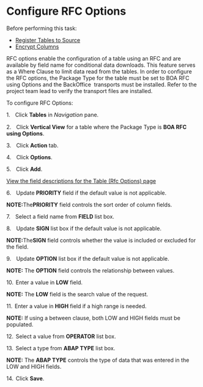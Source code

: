# Configure RFC Options

Before performing this task:

  - [Register Tables to Source](Register_Tables_to_Source.htm)
  - [Encrypt Columns](Encrypt_Columns.htm)

RFC options enable the configuration of a table using an RFC and are
available by field name for conditional data downloads. This feature
serves as a Where Clause to limit data read from the tables. In order to
configure the RFC options, the Package Type for the table must be set to
BOA RFC using Options and the BackOffice  transports must be installed.
Refer to the project team lead to verify the transport files are
installed.

To configure RFC
Options:

1\.<span style="font: 7.0pt &#39;Times New Roman&#39;;">    </span> Click
**Tables** in *<span style="font-size: 11.0pt;">Navigation</span>*
pane.

2\.<span style="font: 7.0pt &#39;Times New Roman&#39;;">    </span> Click
**Vertical View** for a table where the Package Type is **BOA RFC using
Options**.

3\.<span style="font: 7.0pt &#39;Times New Roman&#39;;">    </span> Click
**Action**
tab.

4\.<span style="font: 7.0pt &#39;Times New Roman&#39;;">    </span> Click
**Options**.

5\.<span style="font: 7.0pt &#39;Times New Roman&#39;;">    </span> Click
**Add**.

[View the field descriptions for the Table (Rfc Options)
page](../Page_Desc/Table_Rfc_Options.htm)

6\.<span style="font: 7.0pt &#39;Times New Roman&#39;;">    </span> Update
**PRIORITY** field if the default value is not
applicable.

<span style="font-weight: bold;">NOTE:</span><span>The</span><span style="font-weight: bold;">PRIORITY</span>
field controls the sort order of column
fields.

7\.<span style="font: 7.0pt &#39;Times New Roman&#39;;">    </span> Select
a field name from **FIELD** list
box.

8\.<span style="font: 7.0pt &#39;Times New Roman&#39;;">    </span> Update
**SIGN** list box if the default value is not
applicable.

<span style="font-weight: bold;">NOTE:</span><span>The</span><span style="font-weight: bold;">SIGN</span>
field controls whether the value is included or excluded for the
field.

9\.<span style="font: 7.0pt &#39;Times New Roman&#39;;">    </span> Update
**OPTION** list box if the default value is not applicable.

<span style="font-weight: bold;">NOTE:</span> The
<span style="font-weight: bold;">OPTION</span> field controls the
relationship between values.

10\.<span style="font: 7.0pt &#39;Times New Roman&#39;;"> </span> Enter
a value in **LOW** field.

**NOTE:** The <span style="font-weight: bold;">LOW</span> field is the
search value of the request.

11\.<span style="font: 7.0pt &#39;Times New Roman&#39;;"> </span> Enter
a value in **HIGH** field if a high range is needed.

**NOTE:** If using a between clause, both LOW and HIGH fields must be
populated.

12\.<span style="font: 7.0pt &#39;Times New Roman&#39;;"> </span> Select
a value from **OPERATOR** list box.

13\.<span style="font: 7.0pt &#39;Times New Roman&#39;;"> </span> Select
a type from **ABAP TYPE** list box.

**NOTE:** The <span style="font-weight: bold;">ABAP TYPE</span> controls
the type of data that was entered in the LOW and HIGH fields.

14\.<span style="font: 7.0pt &#39;Times New Roman&#39;;"> </span> Click
**Save**.

